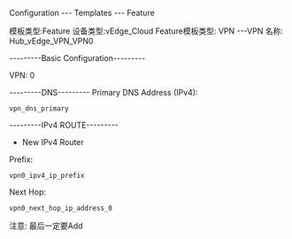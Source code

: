 Configuration --- Templates --- Feature

模板类型:Feature
设备类型:vEdge_Cloud
Feature模板类型: VPN ---VPN
名称: Hub_vEdge_VPN_VPN0

---------Basic Configuration---------

VPN: 0

---------DNS---------
Primary DNS Address (IPv4):
```shell
vpn_dns_primary
```

---------IPv4 ROUTE---------

+ New IPv4 Router

Prefix: 
```shell
vpn0_ipv4_ip_prefix
```

Next Hop: 
```shell
vpn0_next_hop_ip_address_0
```

注意: 最后一定要Add

